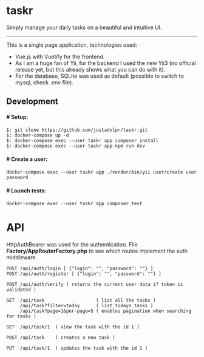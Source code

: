 # taskr

Simply manage your daily tasks on a beautiful and intuitive UI.

---

This is a single page application, technologies used:
- Vue.js with Vuetify for the frontend.
- As I am a huge fan of Yii, for the backend I used the new Yii3 (no official release yet, but this already shows what you can do with it).
- For the database, SQLite was used as default (possible to switch to mysql, check .env file).

## Development

#### # Setup:

```
$: git clone https://github.com/justadvlpr/taskr.git
$: docker-compose up -d
$: docker-compose exec --user taskr app composer install
$: docker-compose exec --user taskr app npm run dev
```

#### # Create a user:

`docker-compose exec --user taskr app ./vendor/bin/yii user/create user password`

#### # Launch tests:

`docker-compose exec --user taskr app composer test`

# API

HttpAuthBearer was used for the authentication.
File **Factory/AppRouterFactory.php** to see which routes implement the auth middleware.

```
POST /api/auth/login [ {"login": "", "password": ""} ]
POST /api/auth/register [ {"login": "", "password": ""} ]

POST /api/auth/verify ( returns the current user data if token is validated )

GET  /api/task                   ( list all the tasks )
     /api/task?filter=today      ( list todays tasks )
     /api/task?page=1&per-page=5 ( enables pagination when searching for tasks )

GET  /api/task/1  ( view the task with the id 1 )

POST /api/task    ( creates a new task )

PUT  /api/task/1  ( updates the task with the id 1 )
```
